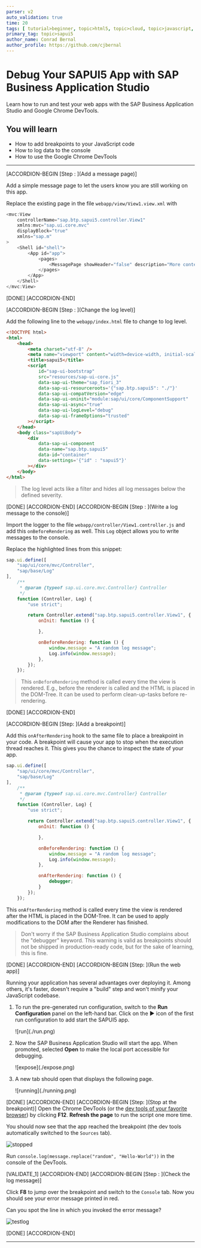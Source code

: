 ```yaml
---
parser: v2
auto_validation: true
time: 20
tags: [ tutorial>beginner, topic>html5, topic>cloud, topic>javascript, products>sap-btp-cloud-foundry-environment, products>sap-business-application-studio]
primary_tag: topic>sapui5
author_name: Conrad Bernal
author_profile: https://github.com/cjbernal
---
```



# Debug Your SAPUI5 App with SAP Business Application Studio
<!-- description --> Learn how to run and test your web apps with the SAP Business Application Studio and Google Chrome DevTools.

## You will learn
  - How to add breakpoints to your JavaScript code
  - How to log data to the console
  - How to use the Google Chrome DevTools

---

[ACCORDION-BEGIN [Step : ](Add a message page)]

Add a simple message page to let the users know you are still working on this app.

Replace the existing page in the file `webapp/view/View1.view.xml` with
```JavaScript [10]
<mvc:View
    controllerName="sap.btp.sapui5.controller.View1"
    xmlns:mvc="sap.ui.core.mvc"
    displayBlock="true"
    xmlns="sap.m"
>
	<Shell id="shell">
		<App id="app">
			<pages>
				<MessagePage showHeader="false" description="More content to come" text="Stay tuned!" icon="sap-icon://home"/>
			</pages>
		</App>
	</Shell>
</mvc:View>

```



[DONE]
[ACCORDION-END]

[ACCORDION-BEGIN [Step : ](Change the log level)]

Add the following line to the `webapp/index.html` file to change to log level.
```HTML [15]
<!DOCTYPE html>
<html>
    <head>
        <meta charset="utf-8" />
        <meta name="viewport" content="width=device-width, initial-scale=1.0" />
        <title>sapui5</title>
        <script
            id="sap-ui-bootstrap"
            src="resources/sap-ui-core.js"
            data-sap-ui-theme="sap_fiori_3"
            data-sap-ui-resourceroots='{"sap.btp.sapui5": "./"}'
            data-sap-ui-compatVersion="edge"
            data-sap-ui-oninit="module:sap/ui/core/ComponentSupport"
            data-sap-ui-async="true"
			data-sap-ui-logLevel="debug"
            data-sap-ui-frameOptions="trusted"
        ></script>
    </head>
    <body class="sapUiBody">
        <div
            data-sap-ui-component
            data-name="sap.btp.sapui5"
            data-id="container"
            data-settings='{"id" : "sapui5"}'
        ></div>
    </body>
</html>

```

> The log level acts like a filter and hides all log messages below the defined severity.


[DONE]
[ACCORDION-END]
[ACCORDION-BEGIN [Step : ](Write a log message to the console)]

Import the logger to the file `webapp/controller/View1.controller.js` and add this `onBeforeRendering` as well. This `Log` object allows you to write messages to the console.

Replace the highlighted lines from this snippet:
```JavaScript [2,3,8,14-19]
sap.ui.define([
    "sap/ui/core/mvc/Controller",
    "sap/base/Log"
],
	/**
	 * @param {typeof sap.ui.core.mvc.Controller} Controller
	 */
    function (Controller, Log) {
        "use strict";

        return Controller.extend("sap.btp.sapui5.controller.View1", {
            onInit: function () {

            },

            onBeforeRendering: function () {
                window.message = "A random log message";
                Log.info(window.message);
            },
        });
    });
```


> This `onBeforeRendering` method is called every time the view is rendered. E.g., before the renderer is called and the HTML is placed in the DOM-Tree. It can be used to perform clean-up-tasks before re-rendering.


[DONE]
[ACCORDION-END]

[ACCORDION-BEGIN [Step: ](Add a breakpoint)]

Add this `onAfterRendering` hook to the same file to place a breakpoint in your code. A breakpoint will cause your app to stop when the execution thread reaches it. This gives you the chance to inspect the state of your app.
```JavaScript [21-23]
sap.ui.define([
    "sap/ui/core/mvc/Controller",
    "sap/base/Log"
],
	/**
	 * @param {typeof sap.ui.core.mvc.Controller} Controller
	 */
    function (Controller, Log) {
        "use strict";

        return Controller.extend("sap.btp.sapui5.controller.View1", {
            onInit: function () {

            },

            onBeforeRendering: function () {
                window.message = "A random log message";
                Log.info(window.message);
            },

            onAfterRendering: function () {
                debugger;
            }
        });
    });

```

This `onAfterRendering` method is called every time the view is rendered after the HTML is placed in the DOM-Tree. It can be used to apply modifications to the DOM after the Renderer has finished.


> Don't worry if the SAP Business Application Studio complains about the "debugger" keyword. This warning is valid as breakpoints should not be shipped in production-ready code, but for the sake of learning, this is fine.


[DONE]
[ACCORDION-END]
[ACCORDION-BEGIN [Step: ](Run the web app)]

Running your application has several advantages over deploying it. Among others, it's faster, doesn't require a "build" step and won't minify your JavaScript codebase.

1. To run the pre-generated run configuration, switch to the **Run Configuration** panel on the left-hand bar. Click on the **▶️** icon of the first run configuration to add start the SAPUI5 app.

    <!-- border -->![run](./run.png)


2. Now the SAP Business Application Studio will start the app. When promoted, selected **Open** to make the local port accessible for debugging.

    <!-- border -->![expose](./expose.png)


3. A new tab should open that displays the following page.

    <!-- border -->![running](./running.png)


[DONE]
[ACCORDION-END]
[ACCORDION-BEGIN [Step: ](Stop at the breakpoint)]
Open the Chrome DevTools (or the [dev tools of your favorite browser](https://www.lifewire.com/web-browser-developer-tools-3988965)) by clicking **F12**. **Refresh the page** to run the script one more time.

You should now see that the app reached the breakpoint (the dev tools automatically switched to the `Sources` tab).

![stopped](./stopped.png)

Run `console.log(message.replace("random", "Hello-World"))` in the console of the DevTools.

[VALIDATE_1]
[ACCORDION-END]
[ACCORDION-BEGIN [Step : ](Check the log message)]

Click **F8** to jump over the breakpoint and switch to the `Console` tab.
Now you should see your error message printed in red.

Can you spot the line in which you invoked the error message?

![testlog](./testlog.png)


[DONE]
[ACCORDION-END]

---
